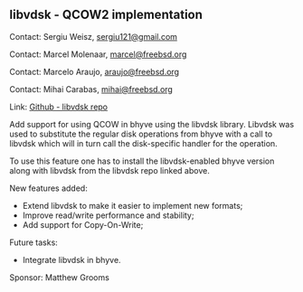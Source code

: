 ## libvdsk - QCOW2 implementation ##

Contact: Sergiu Weisz, <sergiu121@gmail.com>

Contact: Marcel Molenaar, <marcel@freebsd.org>

Contact: Marcelo Araujo, <araujo@freebsd.org>

Contact: Mihai Carabas, <mihai@freebsd.org>

Link:	[Github - libvdsk repo](https://github.com/xcllnt/libvdsk)

Add support for using QCOW in bhyve using the libvdsk library. Libvdsk was used
to substitute the regular disk operations from bhyve with a call to libvdsk
which will in turn call the disk-specific handler for the operation.

To use this feature one has to install the libvdsk-enabled bhyve version along
with libvdsk from the libvdsk repo linked above.

New features added:

   * Extend libvdsk to make it easier to implement new formats;
   * Improve read/write performance and stability;
   * Add support for Copy-On-Write;

Future tasks:

   * Integrate libvdsk in bhyve.

Sponsor: Matthew Grooms
